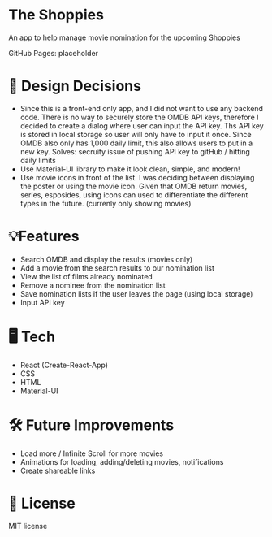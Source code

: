 # The Shoppies

An app to help manage movie nomination for the upcoming Shoppies

GitHub Pages: placeholder

# 💭 Design Decisions

- Since this is a front-end only app, and I did not want to use any backend code. There is no way to securely store the OMDB API keys, therefore I decided to create a dialog where user can input the API key. Ths API key is stored in local storage so user will only have to input it once. Since OMDB also only has 1,000 daily limit, this also allows users to put in a new key. Solves: secruity issue of pushing API key to gitHub / hitting daily limits
- Use Material-UI library to make it look clean, simple, and modern!
- Use movie icons in front of the list. I was deciding between displaying the poster or using the movie icon. Given that OMDB return movies, series, esposides, using icons can used to differentiate the different types in the future. (currenly only showing movies)

# 💡Features

- Search OMDB and display the results (movies only)
- Add a movie from the search results to our nomination list
- View the list of films already nominated
- Remove a nominee from the nomination list
- Save nomination lists if the user leaves the page (using local storage)
- Input API key

# 🖥️ Tech

- React (Create-React-App)
- CSS
- HTML
- Material-UI

# 🛠️ Future Improvements

- Load more / Infinite Scroll for more movies
- Animations for loading, adding/deleting movies, notifications
- Create shareable links

# 🚀 License

MIT license
